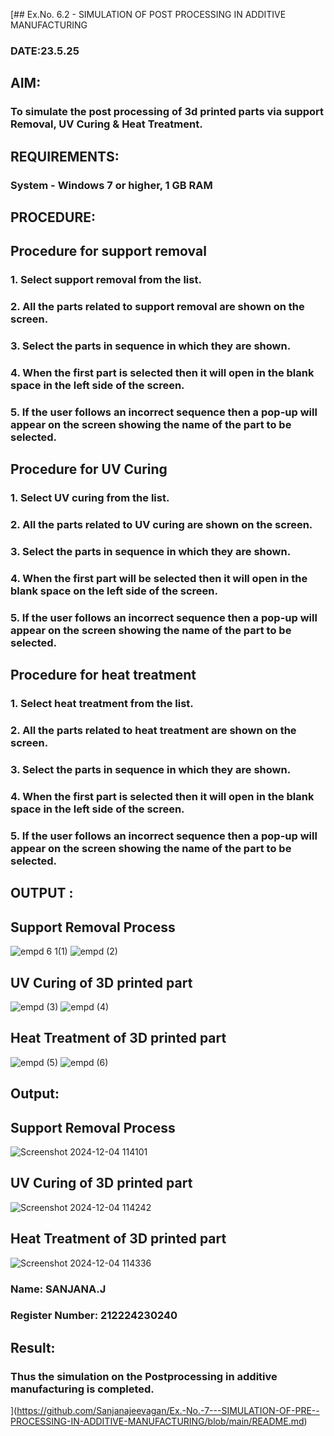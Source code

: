 [## Ex.No. 6.2 - SIMULATION OF POST PROCESSING IN ADDITIVE MANUFACTURING

### DATE:23.5.25

## AIM: 
### To simulate the post processing of 3d printed parts via support Removal, UV Curing & Heat Treatment.

## REQUIREMENTS:
### System - Windows 7 or higher, 1 GB RAM

## PROCEDURE:

## Procedure for support removal
### 1.	Select support removal from the list.
### 2.	All the parts related to support removal are shown on the screen.
### 3.	Select the parts in sequence in which they are shown.
### 4.	When the first part is selected then it will open in the blank space in the left side of the screen.
### 5.	If the user follows an incorrect sequence then a pop-up will appear on the screen showing the name of the part to be selected.

## Procedure for UV Curing
### 1.	Select UV curing from the list.
### 2.	All the parts related to UV curing are shown on the screen.
### 3.	Select the parts in sequence in which they are shown.
### 4.	When the first part will be selected then it will open in the blank space on the left side of the screen.
### 5.	If the user follows an incorrect sequence then a pop-up will appear on the screen showing the name of the part to be selected.

## Procedure for heat treatment
### 1.	Select heat treatment from the list.
### 2.	All the parts related to heat treatment are shown on the screen.
### 3.	Select the parts in sequence in which they are shown.
### 4.	When the first part is selected then it will open in the blank space in the left side of the screen.
### 5.	If the user follows an incorrect sequence then a pop-up will appear on the screen showing the name of the part to be selected.

## OUTPUT :

## Support Removal Process

![empd 6 1(1)](https://github.com/user-attachments/assets/9b13e910-9c88-4fce-a149-4c3291b6e1fa)
![empd (2)](https://github.com/user-attachments/assets/ca240e2a-5364-4f14-99a3-d55aa44aa345)


## UV Curing of 3D printed part

![empd (3)](https://github.com/user-attachments/assets/786d3285-867b-4d3c-a5c5-099243925dba)
![empd (4)](https://github.com/user-attachments/assets/86821016-76bf-4731-86fb-f70a81cbe6e5)

## Heat Treatment of 3D printed part

![empd (5)](https://github.com/user-attachments/assets/c5e0dea9-2499-4450-b830-dee96c44956b)
![empd (6)](https://github.com/user-attachments/assets/62ddb55a-6067-4683-bbf8-c2d9ae1ba9d0)

## Output:
## Support Removal Process
![Screenshot 2024-12-04 114101](https://github.com/user-attachments/assets/c6fad565-5e38-47f6-bf9b-d667b963b15b)
## UV Curing of 3D printed part
![Screenshot 2024-12-04 114242](https://github.com/user-attachments/assets/316d826a-bbe1-4d9f-bad3-1f649192dd5b)
## Heat Treatment of 3D printed part
![Screenshot 2024-12-04 114336](https://github.com/user-attachments/assets/5f86723f-c81f-4369-9a80-ad2af4958bdc)

### Name: SANJANA.J
### Register Number: 212224230240

## Result: 
### Thus the simulation on the Postprocessing in additive manufacturing is completed.
](https://github.com/Sanjanajeevagan/Ex.-No.-7---SIMULATION-OF-PRE--PROCESSING-IN-ADDITIVE-MANUFACTURING/blob/main/README.md)
